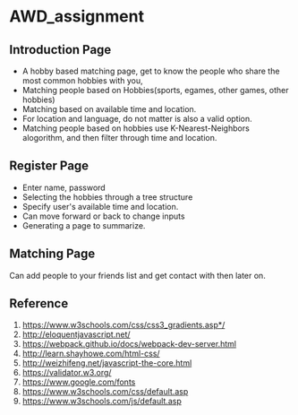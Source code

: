 # AWD_assignment

## Introduction Page
* A hobby based matching page, get to know the people who share the most common hobbies with you,
* Matching people based on Hobbies(sports, egames, other games, other hobbies)
* Matching based on available time and location.
* For location and language, do not matter is also a valid option.
* Matching people based on hobbies use K-Nearest-Neighbors alogorithm, and then filter through time and location.

## Register Page
* Enter name, password
* Selecting the hobbies through a tree structure
* Specify user's available time and location.
* Can move forward or back to change inputs
* Generating a page to summarize.

## Matching Page
Can add people to your friends list and get contact with then later on.

## Reference
1. https://www.w3schools.com/css/css3_gradients.asp*/
2. http://eloquentjavascript.net/
3. https://webpack.github.io/docs/webpack-dev-server.html
4. http://learn.shayhowe.com/html-css/
5. http://weizhifeng.net/javascript-the-core.html
6. https://validator.w3.org/
7. https://www.google.com/fonts
8. https://www.w3schools.com/css/default.asp
9. https://www.w3schools.com/js/default.asp
